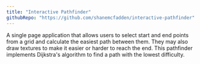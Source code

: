 ```yaml
---
title: "Interactive Pathfinder"
githubRepo: "https://github.com/shanemcfadden/interactive-pathfinder"
---
```


A single page application that allows users to select start and end points from a grid and calculate the easiest path between them. They may also draw textures to make it easier or harder to reach the end. This pathfinder implements Dijkstra's algorithm to find a path with the lowest difficulty.
